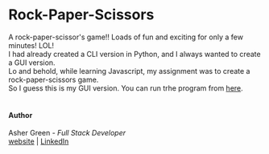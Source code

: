 # Rock-Paper-Scissors

A rock-paper-scissor's game!!  Loads of fun and exciting for only a few minutes! LOL!\
I had already created a CLI version in Python, and I always wanted to create a GUI version.\
Lo and behold, while learning Javascript, my assignment was to create a rock-paper-scissors game.\
So I guess this is my GUI version.  You can run trhe program from [here](https://ashergreen82.github.io/Rock-Paper-Scissors/).
<br /><br />

#### **Author**

Asher Green - *Full Stack Developer* \
[website](http://ashergreen.ca) | [LinkedIn](https://www.linkedin.com/in/asher-green-6a96551/)
